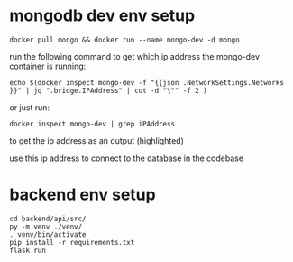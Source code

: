 # mongodb dev env setup
```
docker pull mongo && docker run --name mongo-dev -d mongo
```

run the following command to get which ip address the mongo-dev container is running:
```
echo $(docker inspect mongo-dev -f "{{json .NetworkSettings.Networks }}" | jq ".bridge.IPAddress" | cut -d "\"" -f 2 )
```

or just run:

``` docker inspect mongo-dev | grep iPAddress ``` 

to get the ip address as an output (highlighted) 

use this ip address to connect to the database in the codebase

# backend env setup
```
cd backend/api/src/
py -m venv ./venv/
. venv/bin/activate
pip install -r requirements.txt
flask run
```
